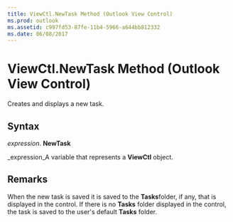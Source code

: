 ```yaml
---
title: ViewCtl.NewTask Method (Outlook View Control)
ms.prod: outlook
ms.assetid: c997fd53-87fe-11b4-5966-a644bb812332
ms.date: 06/08/2017
---
```



# ViewCtl.NewTask Method (Outlook View Control)

Creates and displays a new task.


## Syntax

 _expression_. **NewTask**

 _expression_A variable that represents a  **ViewCtl** object.


## Remarks

When the new task is saved it is saved to the  **Tasks**folder, if any, that is displayed in the control. If there is no  **Tasks** folder displayed in the control, the task is saved to the user's default **Tasks** folder.


